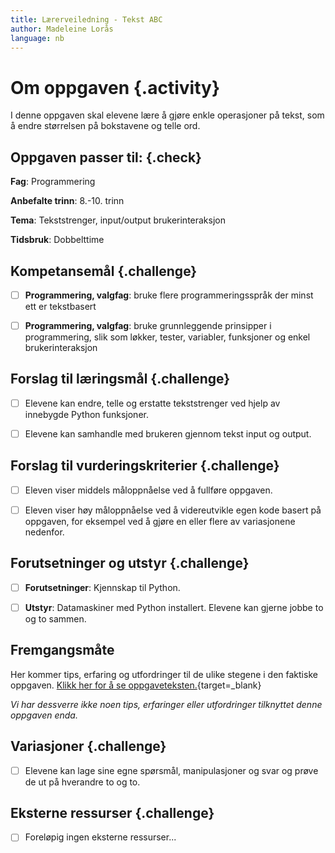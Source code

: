 ```yaml
---
title: Lærerveiledning - Tekst ABC
author: Madeleine Lorås
language: nb
---
```



# Om oppgaven {.activity}

I denne oppgaven skal elevene lære å gjøre enkle operasjoner på tekst, som å
endre størrelsen på bokstavene og telle ord.

## Oppgaven passer til: {.check}

__Fag__: Programmering

__Anbefalte trinn__: 8.-10. trinn

__Tema__: Tekststrenger, input/output brukerinteraksjon

__Tidsbruk__: Dobbelttime

## Kompetansemål {.challenge}

- [ ] __Programmering, valgfag__: bruke flere programmeringsspråk der minst ett
  er tekstbasert

- [ ] __Programmering, valgfag__: bruke grunnleggende prinsipper i
  programmering, slik som løkker, tester, variabler, funksjoner og enkel
  brukerinteraksjon

## Forslag til læringsmål {.challenge}

- [ ] Elevene kan endre, telle og erstatte tekststrenger ved hjelp av innebygde
  Python funksjoner.

- [ ] Elevene kan samhandle med brukeren gjennom tekst input og output.

## Forslag til vurderingskriterier {.challenge}

- [ ] Eleven viser middels måloppnåelse ved å fullføre oppgaven.

- [ ] Eleven viser høy måloppnåelse ved å videreutvikle egen kode basert på
  oppgaven, for eksempel ved å gjøre en eller flere av variasjonene nedenfor.

## Forutsetninger og utstyr {.challenge}

- [ ] __Forutsetninger__: Kjennskap til Python.

- [ ] __Utstyr__: Datamaskiner med Python installert. Elevene kan gjerne jobbe
  to og to sammen.

## Fremgangsmåte

Her kommer tips, erfaring og utfordringer til de ulike stegene i den faktiske
oppgaven. [Klikk her for å se
oppgaveteksten.](../tekst_abc/tekst_abc.html){target=_blank}

_Vi har dessverre ikke noen tips, erfaringer eller utfordringer tilknyttet denne
oppgaven enda._

## Variasjoner {.challenge}

- [ ] Elevene kan lage sine egne spørsmål, manipulasjoner og svar og prøve de ut
  på hverandre to og to.

## Eksterne ressurser {.challenge}

- [ ] Foreløpig ingen eksterne ressurser...
